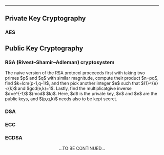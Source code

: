 ***
## Private Key Cryptography
### AES

## Public Key Cryptography
### RSA (Rivest–Shamir–Adleman) cryptosystem 
<p>
The naive version of the RSA protocol proceeeds first with taking two primes $p$ and $q$ with similar magnitude, compute their product $n=pq$, find $k=lcm(p-1,q-1)$, and then pick another integer $e$ such that ${1}<{e}<{k}$ and $gcd(e,k)=1$. Lastly, find the multiplicatgive inverse $d=e^{-1}$&nbsp;$(mod$ $k)$. Here, $d$ is the private key, $n$ and $e$ are the public keys, and $(p,q,k)$ needs also to be kept secret.
  

### DSA
### ECC
### ECDSA
  
  
<p/><p align="center">...TO BE CONTINUED...<p/>
<p/><script type="text/javascript" charset="utf-8" src=" https://cdn.mathjax.org/mathjax/latest/MathJax.js?config=TeX-AMS-MML_HTMLorMML, https://vincenttam.github.io/javascripts/MathJaxLocal.js"></script>
